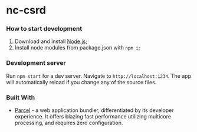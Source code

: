 # nc-csrd

### How to start development

1. Download and install [Node.js](https://nodejs.org/en/download/);
2. Install node modules from package.json with `npm i`;

### Development server

Run `npm start` for a dev server. Navigate to `http://localhost:1234`. The app will automatically reload if you change any of the source files.

### Built With

* [Parcel](https://parceljs.org/) - a web application bundler, differentiated by its developer experience. It offers blazing fast performance utilizing multicore processing, and requires zero configuration.